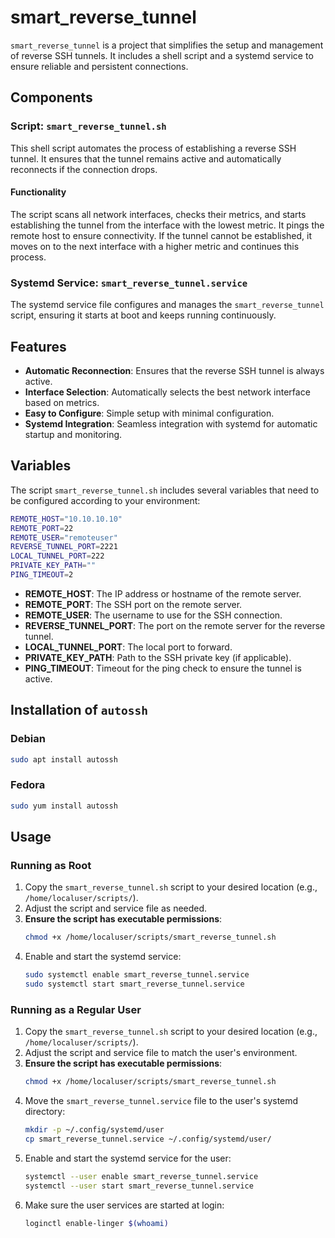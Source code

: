 # smart_reverse_tunnel

`smart_reverse_tunnel` is a project that simplifies the setup and management of reverse SSH tunnels. It includes a shell script and a systemd service to ensure reliable and persistent connections.

## Components

### Script: `smart_reverse_tunnel.sh`
This shell script automates the process of establishing a reverse SSH tunnel. It ensures that the tunnel remains active and automatically reconnects if the connection drops.

#### Functionality
The script scans all network interfaces, checks their metrics, and starts establishing the tunnel from the interface with the lowest metric. It pings the remote host to ensure connectivity. If the tunnel cannot be established, it moves on to the next interface with a higher metric and continues this process. 

### Systemd Service: `smart_reverse_tunnel.service`
The systemd service file configures and manages the `smart_reverse_tunnel` script, ensuring it starts at boot and keeps running continuously.

## Features

- **Automatic Reconnection**: Ensures that the reverse SSH tunnel is always active.
- **Interface Selection**: Automatically selects the best network interface based on metrics.
- **Easy to Configure**: Simple setup with minimal configuration.
- **Systemd Integration**: Seamless integration with systemd for automatic startup and monitoring.

## Variables
The script `smart_reverse_tunnel.sh` includes several variables that need to be configured according to your environment:

```sh
REMOTE_HOST="10.10.10.10"
REMOTE_PORT=22
REMOTE_USER="remoteuser"
REVERSE_TUNNEL_PORT=2221
LOCAL_TUNNEL_PORT=222
PRIVATE_KEY_PATH=""
PING_TIMEOUT=2
```

- **REMOTE_HOST**: The IP address or hostname of the remote server.
- **REMOTE_PORT**: The SSH port on the remote server.
- **REMOTE_USER**: The username to use for the SSH connection.
- **REVERSE_TUNNEL_PORT**: The port on the remote server for the reverse tunnel.
- **LOCAL_TUNNEL_PORT**: The local port to forward.
- **PRIVATE_KEY_PATH**: Path to the SSH private key (if applicable).
- **PING_TIMEOUT**: Timeout for the ping check to ensure the tunnel is active.

## Installation of `autossh`

### Debian
```sh
sudo apt install autossh
```

### Fedora
```sh
sudo yum install autossh
```

## Usage

### Running as Root

1. Copy the `smart_reverse_tunnel.sh` script to your desired location (e.g., `/home/localuser/scripts/`).
2. Adjust the script and service file as needed.
3. **Ensure the script has executable permissions**:
   ```sh
   chmod +x /home/localuser/scripts/smart_reverse_tunnel.sh
   ```
4. Enable and start the systemd service:
   ```sh
   sudo systemctl enable smart_reverse_tunnel.service
   sudo systemctl start smart_reverse_tunnel.service
   ```

### Running as a Regular User

1. Copy the `smart_reverse_tunnel.sh` script to your desired location (e.g., `/home/localuser/scripts/`).
2. Adjust the script and service file to match the user's environment.
3. **Ensure the script has executable permissions**:
   ```sh
   chmod +x /home/localuser/scripts/smart_reverse_tunnel.sh
   ```
4. Move the `smart_reverse_tunnel.service` file to the user's systemd directory:
   ```sh
   mkdir -p ~/.config/systemd/user
   cp smart_reverse_tunnel.service ~/.config/systemd/user/
   ```
5. Enable and start the systemd service for the user:
   ```sh
   systemctl --user enable smart_reverse_tunnel.service
   systemctl --user start smart_reverse_tunnel.service
   ```
6. Make sure the user services are started at login:
   ```sh
   loginctl enable-linger $(whoami)
   ```
